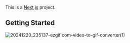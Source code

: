 This is a [Next.js](https://nextjs.org) project.

## Getting Started

![20241220_235137-ezgif com-video-to-gif-converter(1)](https://github.com/user-attachments/assets/0c636722-caca-4967-86fd-fd5d29f90d8b)
